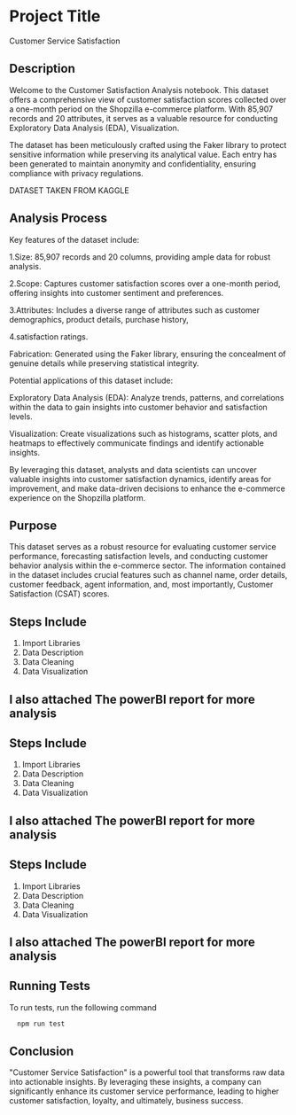 
# Project Title
Customer Service Satisfaction 


## Description
Welcome to the Customer Satisfaction Analysis notebook. This dataset offers a comprehensive view of customer satisfaction scores collected over a one-month period on the Shopzilla e-commerce platform. With 85,907 records and 20 attributes, it serves as a valuable resource for conducting Exploratory Data Analysis (EDA), Visualization.

The dataset has been meticulously crafted using the Faker library to protect sensitive information while preserving its analytical value. Each entry has been generated to maintain anonymity and confidentiality, ensuring compliance with privacy regulations.


DATASET TAKEN FROM KAGGLE
## Analysis Process
Key features of the dataset include:

1.Size: 85,907 records and 20 columns, providing ample data for robust analysis.

2.Scope: Captures customer satisfaction scores over a one-month period, offering insights into customer sentiment and preferences.

3.Attributes: Includes a diverse range of attributes such as customer demographics, product details, purchase history,

4.satisfaction ratings.


Fabrication: Generated using the Faker library, ensuring the concealment of genuine details while preserving statistical integrity.


Potential applications of this dataset include:

Exploratory Data Analysis (EDA): Analyze trends, patterns, and correlations within the data to gain insights into customer behavior and satisfaction levels.

Visualization: Create visualizations such as histograms, scatter plots, and heatmaps to effectively communicate findings and identify actionable insights.

By leveraging this dataset, analysts and data scientists can uncover valuable insights into customer satisfaction dynamics, identify areas for improvement, and make data-driven decisions to enhance the e-commerce experience on the Shopzilla platform. 
## Purpose
This dataset serves as a robust resource for evaluating customer service performance, forecasting satisfaction levels, and conducting customer behavior analysis within the e-commerce sector. The information contained in the dataset includes crucial features such as channel name, order details, customer feedback, agent information, and, most importantly, Customer Satisfaction (CSAT) scores.


## Steps Include
1. Import Libraries
2.  Data Description
3. Data Cleaning
4. Data Visualization



## I also attached The powerBI report for more analysis

## Steps Include
1. Import Libraries
2.  Data Description
3. Data Cleaning
4. Data Visualization



## I also attached The powerBI report for more analysis

## Steps Include
1. Import Libraries
2.  Data Description
3. Data Cleaning
4. Data Visualization



## I also attached The powerBI report for more analysis

## Running Tests

To run tests, run the following command

```bash
  npm run test
```


## Conclusion
 "Customer Service Satisfaction"  is a powerful tool that transforms raw data into actionable insights. By leveraging these insights, a company can significantly enhance its customer service performance, leading to higher customer satisfaction, loyalty, and ultimately, business success.

